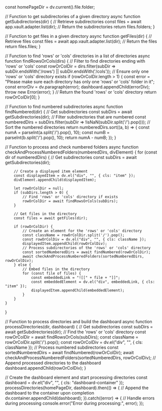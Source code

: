 const homePageDir = dv.current().file.folder;

// Function to get subdirectories of a given directory
async function getSubdirectories(dir) {
    // Retrieve subdirectories
    const files = await app.vault.adapter.list(dir);
    // Return the subdirectories
    return files.folders;
}

// Function to get files in a given directory
async function getFiles(dir) {
    // Retrieve files
    const files = await app.vault.adapter.list(dir);
    // Return the files
    return files.files;
}

// Function to find 'rows' or 'cols' directories in a list of directories
async function findRowsOrCols(dirs) {
    // Filter to find directories ending with 'rows' or 'cols'
    const rowOrColDir = dirs.filter(subDir => subDir.endsWith('/rows') || subDir.endsWith('/cols'));
    // Ensure only one 'rows' or 'cols' directory exists
    if (rowOrColDir.length > 1) {
        const error = "Please make sure each directory has only one 'rows' or 'cols' folder in it";
        const errorDiv = dv.paragraph(error);
        dashboard.appendChild(errorDiv);
        throw new Error(error);
    }
    // Return the found 'rows' or 'cols' directory
    return rowOrColDir[0];
}

// Function to find numbered subdirectories
async function findNumbered(dir) {
    // Get subdirectories
    const subDirs = await getSubdirectories(dir);
    // Filter subdirectories that are numbered
    const numberedDirs = subDirs.filter(subDir => !isNaN(subDir.split('/').pop()));
    // Sort the numbered directories
    return numberedDirs.sort((a, b) => {
        const numA = parseInt(a.split('/').pop(), 10);
        const numB = parseInt(b.split('/').pop(), 10);
        return numA - numB;
    });
}

// Function to process and check numbered folders
async function checkAndProcessNumberedFolders(numberedDirs, divElement) {
    for (const dir of numberedDirs) {
        // Get subdirectories
        const subDirs = await getSubdirectories(dir);

        // Create a displayed item element
        const displayedItem = dv.el("div", "", { cls: "item" });
        divElement.appendChild(displayedItem);
        
        let rowOrColDir = null;
        if (subDirs.length > 0) {
            // Find 'rows' or 'cols' directory if exists
            rowOrColDir = await findRowsOrCols(subDirs);
        }
        
        // Get files in the directory
        const files = await getFiles(dir);
        
        if (rowOrColDir) {
            // Create an element for the 'rows' or 'cols' directory
            const className = rowOrColDir.split('/').pop();
            const rowOrColDiv = dv.el("div", "", { cls: className });
            displayedItem.appendChild(rowOrColDiv);
            // Process subdirectories of the 'rows' or 'cols' directory
            const sortedNumberedDirs = await findNumbered(rowOrColDir);
            await checkAndProcessNumberedFolders(sortedNumberedDirs, rowOrColDiv);
        } else {
            // Embed files in the directory
            for (const file of files) {
                const embeddedLink = "![[" + file + "]]";
                const embeddedElement = dv.el("div", embeddedLink, { cls: "item" });
                displayedItem.appendChild(embeddedElement);
            }
        }
    }
}

// Function to process directories and build the dashboard
async function processDirectories(dir, dashboard) {
    // Get subdirectories
    const subDirs = await getSubdirectories(dir);
    // Find the 'rows' or 'cols' directory
    const rowOrColDir = await findRowsOrCols(subDirs);
    const className = rowOrColDir.split('/').pop();
    const rowOrColDiv = dv.el("div", "", { cls: className });
    // Process numbered subdirectories
    const sortedNumberedDirs = await findNumbered(rowOrColDir);
    await checkAndProcessNumberedFolders(sortedNumberedDirs, rowOrColDiv);
    // Append processed directories to the dashboard
    dashboard.appendChild(rowOrColDiv);
}

// Create the dashboard element and start processing directories
const dashboard = dv.el("div", "", { cls: "dashboard-container" });
processDirectories(homePageDir, dashboard).then(() => {
    // Append the dashboard to the container upon completion
    dv.container.appendChild(dashboard);
}).catch((error) => {
    // Handle errors during processing
    console.error("Error during processing:", error);
});